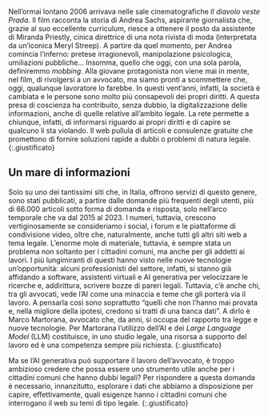 
Nell’ormai lontano 2006 arrivava nelle sale cinematografiche _Il diavolo veste Prada_. Il film racconta la storia di Andrea Sachs, aspirante giornalista che, grazie al suo eccellente curriculum, riesce a ottenere il posto da assistente di Miranda Priestly, cinica direttrice di una nota rivista di moda (interpretata da un’iconica Meryl Streep). A partire da quel momento, per Andrea comincia l’inferno: pretese irragionevoli, manipolazione psicologica, umiliazioni pubbliche… Insomma, quello che oggi, con una sola parola, definiremmo _mobbing_. Alla giovane protagonista non viene mai in mente, nel film, di rivolgersi a un avvocato, ma siamo pronti a scommettere che, oggi, qualunque lavoratore lo farebbe. In questi vent’anni, infatti, la società è cambiata e le persone sono molto più consapevoli dei propri diritti. 
A questa presa di coscienza ha contribuito, senza dubbio, la digitalizzazione delle informazioni, anche di quelle relative all’ambito legale. La rete permette a chiunque, infatti, di informarsi riguardo ai propri diritti e di capire se qualcuno li sta violando. Il web pullula di articoli e consulenze gratuite che promettono di fornire soluzioni rapide a dubbi o problemi di natura legale. 
{:.giustificato}


## Un mare di informazioni

Solo su uno dei tantissimi siti che, in Italia, offrono servizi di questo genere, sono stati pubblicati, a partire dalle domande più frequenti degli utenti, più di 66.000 articoli sotto forma di domanda e risposta, solo nell’arco temporale che va dal 2015 al 2023. I numeri, tuttavia, crescono vertiginosamente se consideriamo i social, i forum e le piattaforme di condivisione video, oltre che, naturalmente, anche tutti gli altri siti web a tema legale. L’enorme mole di materiale, tuttavia, è sempre stata un problema non soltanto per i cittadini comuni, ma anche per gli addetti ai lavori. I più lungimiranti di questi hanno visto nelle nuove tecnologie un’opportunità: alcuni professionisti del settore, infatti, si stanno già affidando a software, assistenti virtuali e AI generativa per velocizzare le ricerche e, addirittura, scrivere bozze di pareri legali. Tuttavia, c’è anche chi, tra gli avvocati, vede l’AI come una minaccia e teme che gli porterà via il lavoro. A pensarla così sono soprattutto “quelli che non l’hanno mai provata e, nella migliore della ipotesi, credono si tratti di una banca dati”. A dirlo è Marco Martorana, avvocato che, da anni, si occupa del rapporto tra legge e nuove tecnologie. Per Martorana l’utilizzo dell’AI e dei _Large Language Model_ (LLM) costituisce, in uno studio legale, una risorsa a supporto del lavoro ed è una competenza sempre più richiesta. 
{:.giustificato}

Ma se l’AI generativa può supportare il lavoro dell’avvocato, è troppo ambizioso credere che possa essere uno strumento utile anche per i cittadini comuni che hanno dubbi legali? Per rispondere a questa domanda è necessario, innanzitutto, esplorare i dati che abbiamo a disposizione per capire, effettivamente, quali esigenze hanno i cittadini comuni che interrogano il web su temi di tipo legale. 
{:.giustificato}